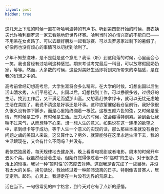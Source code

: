 ```yaml
---
layout: post
hidden: true
---
```


这几天上下班的时候一直在听哈利波特的有声书。听到第四部开始的时候，费农姨夫允许哈利跟罗恩一家去看魁地奇世界杯赛。哈利当时的心情兴奋的不能自已——不用呆在女贞路了、可以去跟好朋友一起看球赛、可以去罗恩家过剩下的暑假了。好像再也没有烦心的事情可以叨扰到哈利了。

少年不知愁滋味，是不是就是这个意思？我读（听）到这段落的时候，心里面会心一笑。我也曾经有过哈利这种感觉。期末考试考完最后一科目，可以放寒假回奶奶家，等等。然而，大多数的时候，这些对美好生活即将到来所带来的幸福感，是在我的幻想之中的。

高考前曾经幻想高考后，大学生涯将会多么精彩。在大学的时候，幻想出国以后生活山清水秀，人们平易近人。出国以后，幻想找到工作，可以挣很多钱，过很好的生活。找到工作后，又不满足而望那山高。又想着赶快拿绿卡，就可以无忧无虑地生活在美国了。我说不清这是好事还是坏事。这种欲望催促我仓皇前行。我好像很久很久没有停下脚步。而是心里始终绷着一根弦。这根五颜六色的弦，又时候是爱情，有时候是工作，有时候是生活。压力大的时候，弦会绷得特别紧。紧到会让我喘不过来气，从而想静下心来，想一想人生的意义。如果说在这一连串的欲望之中，拿到绿卡等于成功，等于人生一个意义的实现的话，那么那些本来就没有身份问题之虞的美国人来说，这又算什么？另外，就算能够在这里永远生活下去，我的生活跟现在，又会有什么不同吗？并没有。

我依然独居着。每天规律地去健身房。晚上看看电视剧或者电影。周末的时候开车去买个菜。我虽然经营着生活，但始终觉得像过着一种“临时”的生活。对于很多生活上的琐事。我以一种“暂时性”的态度去对待。这跟我是否完成了一些目标，并没有太大的关系。换句话说，我始终过着一种颠沛流离的日子。特别像吉普赛人，居无定所。起码，心灵上，我游走在一片没有边界的荒原上。

活在当下。一句很常见的四字格言，到今天对它有了点新的感悟。